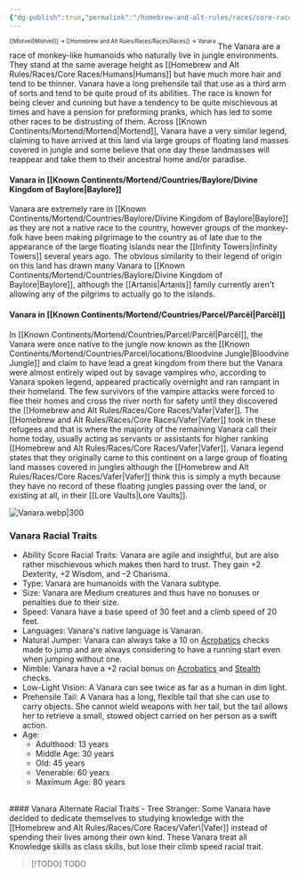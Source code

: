 ```yaml
---
{"dg-publish":true,"permalink":"/homebrew-and-alt-rules/races/core-races/vanara/"}
---
```


<sup><sup>[[Mistveil\|Mistveil]] → [[Homebrew and Alt Rules/Races/Races\|Races]] → Vanara</sup></sup>
The Vanara are a race of monkey-like humanoids who naturally live in jungle environments. They stand at the same average height as [[Homebrew and Alt Rules/Races/Core Races/Humans\|Humans]] but have much more hair and tend to be thinner. Vanara have a long prehensile tail that use as a third arm of sorts and tend to be quite proud of its abilities. The race is known for being clever and cunning but have a tendency to be quite mischievous at times and have a pension for preforming pranks, which has led to some other races to be distrusting of them. Across [[Known Continents/Mortend/Mortend\|Mortend]], Vanara have a very similar legend, claiming to have arrived at this land via large groups of floating land masses covered in jungle and some believe that one day these landmasses will reappear and take them to their ancestral home and/or paradise. 
#### Vanara in [[Known Continents/Mortend/Countries/Baylore/Divine Kingdom of Baylore\|Baylore]]
Vanara are extremely rare in [[Known Continents/Mortend/Countries/Baylore/Divine Kingdom of Baylore\|Baylore]] as they are not a native race to the country, however groups of the monkey-folk have been making pilgrimage to the country as of late due to the appearance of the large floating islands near the [[Infinity Towers\|Infinity Towers]] several years ago. The obvious similarity to their legend of origin on this land has drawn many Vanara to [[Known Continents/Mortend/Countries/Baylore/Divine Kingdom of Baylore\|Baylore]], although the [[Artanis\|Artanis]] family currently aren't allowing any of the pilgrims to actually go to the islands. 
#### Vanara in [[Known Continents/Mortend/Countries/Parcel/Parcël\|Parcël]]
In [[Known Continents/Mortend/Countries/Parcel/Parcël\|Parcël]], the Vanara were once native to the jungle now known as the [[Known Continents/Mortend/Countries/Parcel/locations/Bloodvine Jungle\|Bloodvine Jungle]] and claim to have lead a great kingdom from there but the Vanara were almost entirely wiped out by savage vampires who, according to Vanara spoken legend, appeared practically overnight and ran rampant in their homeland. The few survivors of the vampire attacks were forced to flee their homes and cross the river north for safety until they discovered the [[Homebrew and Alt Rules/Races/Core Races/Vafer\|Vafer]]. The [[Homebrew and Alt Rules/Races/Core Races/Vafer\|Vafer]] took in these refugees and that is where the majority of the remaining Vanara call their home today, usually acting as servants or assistants for higher ranking [[Homebrew and Alt Rules/Races/Core Races/Vafer\|Vafer]]. Vanara legend states that they originally came to this continent on a large group of floating land masses covered in jungles although the [[Homebrew and Alt Rules/Races/Core Races/Vafer\|Vafer]] think this is simply a myth because they have no record of these floating jungles passing over the land, or existing at all, in their [[Lore Vaults\|Lore Vaults]].

![Vanara.webp|300](/img/user/Attachments/Vanara.webp)

### Vanara Racial Traits
- Ability Score Racial Traits: Vanara are agile and insightful, but are also rather mischievous which makes then hard to trust. They gain +2 Dexterity, +2 Wisdom, and –2 Charisma.
- Type: Vanara are humanoids with the Vanara subtype.
- Size: Vanara are Medium creatures and thus have no bonuses or penalties due to their size.
- Speed: Vanara have a base speed of 30 feet and a climb speed of 20 feet.
- Languages: Vanara's native language is Vanaran.
- Natural Jumper: Vanara can always take a 10 on [Acrobatics](https://www.d20pfsrd.com/skills/acrobatics) checks made to jump and are always considering to have a running start even when jumping without one.
- Nimble: Vanara have a +2 racial bonus on [Acrobatics](http://www.d20pfsrd.com/skills/acrobatics) and [Stealth](http://www.d20pfsrd.com/skills/stealth) checks.
- Low-Light Vision: A Vanara can see twice as far as a human in dim light.
- Prehensile Tail: A Vanara has a long, flexible tail that she can use to carry objects. She cannot wield weapons with her tail, but the tail allows her to retrieve a small, stowed object carried on her person as a swift action.
- Age:
    - Adulthood: 13 years
    - Middle Age: 30 years
    - Old: 45 years
    - Venerable: 60 years
    - Maximum Age: 80 years
<br>
#### Vanara Alternate Racial Traits
- Tree Stranger: Some Vanara have decided to dedicate themselves to studying knowledge with the [[Homebrew and Alt Rules/Races/Core Races/Vafer\|Vafer]] instead of spending their lives among their own kind. These Vanara treat all Knowledge skills as class skills, but lose their climb speed racial trait.

> [!TODO] TODO
